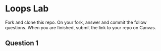 # Loops Lab

Fork and clone this repo. On your fork, answer and commit the follow questions. When you are finished, submit the link to your repo on Canvas.

## Question 1
